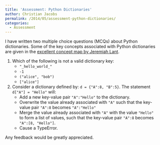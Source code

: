 ```yaml
---
title: 'Assessment: Python Dictionaries'
author: Christian Jacobs
permalink: /2014/05/assessment-python-dictionaries/
categories:
  - Assessment
---
```

I have written two multiple choice questions (MCQs) about Python dictionaries. Some of the key concepts associated with Python dictionaries are given in the <a title="Concept map for Python dictionaries" href="http://teaching.software-carpentry.org/2014/04/30/concept-map-for-python-dictionaries/" target="_blank">excellent concept map by Jeremiah Lant</a>.

1.  Which of the following is not a valid dictionary key: 
    *   `"_hello_world_"`
    *   `-1`
    *   `("alice", "bob")`
    *   `["alice"]`
2.  Consider a dictionary defined by: `d = {"A":8, "B":5}`. The statement `d["A"] = "Hello"` will: 
    *   Add a new key-value pair `"A":"Hello"` to the dictionary.
    *   Overwrite the value already associated with `"A"` such that the key-value pair `"A":8` becomes `"A":"Hello"`
    *   Merge the value already associated with `"A"` with the value `"Hello"` to form a list of values, such that the key-value pair `"A":8` becomes `"A":[8, "Hello"]`.
    *   Cause a TypeError.

Any feedback would be greatly appreciated.
